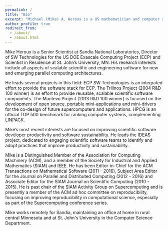 ```yaml
---
permalink: /
title: "Bio"
excerpt: "Michael (Mike) A. Heroux is a US mathematician and computer scientist working for the US Department of Energy and St. John's University, MN"
author_profile: true
redirect_from: 
  - /about/
  - /about.html
---
```


Mike Heroux is a Senior Scientist at Sandia National Laboratories, Director of SW Technologies for the US DOE Exascale Computing Project (ECP) and Scientist in Residence at St. John’s University, MN. His research interests include all aspects of scalable scientific and engineering software for new and emerging parallel computing architectures. 

He leads several projects in this field: ECP SW Technologies is an integrated effort to provide the software stack for ECP. The Trilinos Project (2004 R&D 100 winner) is an effort to provide reusable, scalable scientific software components. The Mantevo Project (2013 R&D 100 winner) is focused on the development of open source, portable mini-applications and mini-drivers for the co-design of future supercomputers and applications. HPCG is an official TOP 500 benchmark for ranking computer systems, complementing LINPACK.

Mike’s most recent interests are focused on improving scientific software developer productivity and software sustainability.  He leads the IDEAS project, dedicated to engaging scientific software teams to identify and adopt practices that improve productivity and sustainability.

Mike is a Distinguished Member of the Association for Computing Machinery (ACM), and a member of the Society for Industrial and Applied Mathematics (SIAM) and IEEE. He has been Editor-in-Chief for the ACM Transactions on Mathematical Software (2011 - 2016), Subject Area Editor for the Journal on Parallel and Distributed Computing (2012 - 2016) and Associate Editor for the SIAM Journal on Scientific Computing (2010 - 2015).  He is past chair of the SIAM Activity Group on Supercomputing and is presently a member of the ACM ad hoc committee on reproducibility, focusing on improving reproducibility in computational science, especially as part of the Supercomputing conference series.

Mike works remotely for Sandia, maintaining an office at home in rural central Minnesota and at St. John's University in the Computer Science Department.
